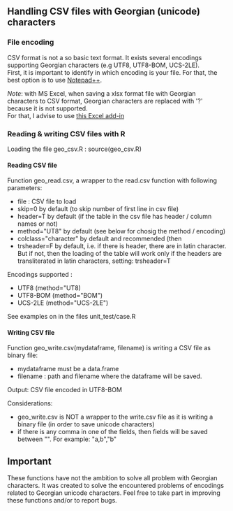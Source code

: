 ## Handling CSV files with Georgian (unicode) characters

### File encoding

CSV format is not a so basic text format. It exists several encodings supporting Georgian characters (e.g UTF8, UTF8-BOM, UCS-2LE).  
First, it is important to identify in which encoding is your file.  For that, the best option is to use [Notepad++](https://notepad-plus-plus.org/download).  



*Note*: with MS Excel, when saving a xlsx format file with Georgian characters to CSV format, Georgian characters are replaced with '?' because it is not supported.  
For that, I advise to use [this Excel add-in](https://jaimonmathew.wordpress.com/2011/08/23/excel_addin_to_work_with_unicode_csv/)


### Reading & writing CSV files with R  

Loading the file geo_csv.R : source(geo_csv.R)
  
#### Reading CSV file  

Function geo_read.csv, a wrapper to the read.csv function with following parameters:
- file : CSV file to load
- skip=0 by default (to skip number of first line in csv file)
- header=T by default (if the table in the csv file has header / column names or not)
- method="UT8" by default (see below for chosig the method / encoding)
- colclass="character" by default and recommended (then 
- trsheader=F by default, i.e. if there is header, there are in latin character. But if not, then the loading of the table will work only if the headers are transliterated in latin characters, setting: trsheader=T  

Encodings supported :
- UTF8 (method="UT8)
- UTF8-BOM (method="BOM")
- UCS-2LE (method="UCS-2LE")

See examples on in the files unit_test/case.R

#### Writing CSV file  

Function geo_write.csv(mydataframe, filename) is writing a CSV file as binary file:
- mydataframe must be a data.frame
- filename : path and filename where the dataframe will be saved.

Output: CSV file encoded in UTF8-BOM

Considerations:
- geo_write.csv is NOT a wrapper to the write.csv file as it is writing a binary file (in order to save unicode characters)
- if there is any comma in one of the fields, then fields will be saved between "". For example: "a,b","b" 


## Important 

These functions have not the ambition to solve all problem with Georgian characters.
It was created to solve the encountered problems of encodings related to Georgian unicode characters.
Feel free to take part in improving these functions and/or to report bugs.




